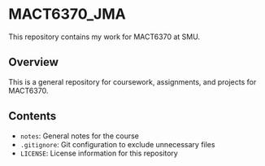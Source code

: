 # MACT6370_JMA

This repository contains my work for MACT6370 at SMU.

## Overview

This is a general repository for coursework, assignments, and projects for MACT6370.

## Contents

- `notes`: General notes for the course
- `.gitignore`: Git configuration to exclude unnecessary files
- `LICENSE`: License information for this repository
